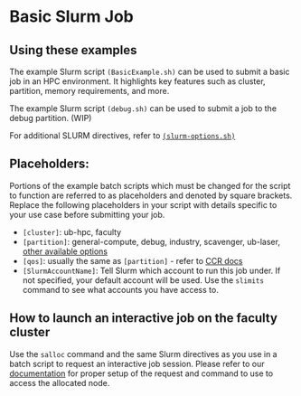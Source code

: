 # Basic Slurm Job

## Using these examples

The example Slurm script `(BasicExample.sh)` can be used to submit a basic job in an HPC environment. It highlights key features such as cluster, partition, memory requirements, and more.

The example Slurm script `(debug.sh)` can be used to submit a job to the debug partition. (WIP)

For additional SLURM directives, refer to [`(slurm-options.sh)`](https://github.com/ubccr/ccr-examples/blob/main/slurm/slurm-options.sh) 

## Placeholders:

Portions of the example batch scripts which must be changed for the script to function are referred to as placeholders and denoted by square brackets. Replace the following placeholders in your script with details specific to your use case before submitting your job.

- `[cluster]`: ub-hpc, faculty
- `[partition]`: general-compute, debug, industry, scavenger, ub-laser, [other available options](https://docs.ccr.buffalo.edu/en/latest/hpc/clusters/#ub-hpc-compute-cluster)
- `[qos]`: usually the same as `[partition]` - refer to [CCR docs](https://docs.ccr.buffalo.edu/en/latest/hpc/jobs/#slurm-directives-partitions-qos)
- `[SlurmAccountName]`: Tell Slurm which account to run this job under. If not specified, your default account will be used. Use the `slimits` command to see what accounts you have access to.

## How to launch an interactive job on the faculty cluster

Use the `salloc` command and the same Slurm directives as you use in a batch script to request an interactive job session.  Please refer to our [documentation](https://docs.ccr.buffalo.edu/en/latest/hpc/jobs/#interactive-job-submission) for proper setup of the request and command to use to access the allocated node. 
